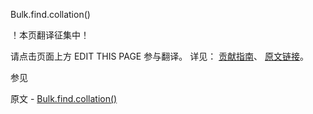  Bulk.find.collation()

 ！本页翻译征集中！

请点击页面上方 EDIT THIS PAGE 参与翻译。
详见：
[贡献指南]( https://github.com/whaleal/MongoDB-Manual-zh/blob/master/CONTRIBUTING.md )、
[原文链接](  https://docs.mongodb.com/manual/reference/method/Bulk.find.collation/  )。

 参见

原文 - [Bulk.find.collation()]( https://docs.mongodb.com/manual/reference/method/Bulk.find.collation/ )

